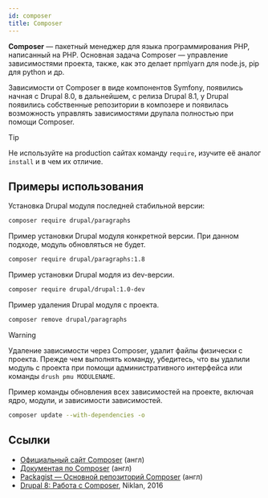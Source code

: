 ```yaml
---
id: composer
title: Composer
---
```


**Composer** — пакетный менеджер для языка программирования PHP, написанный на PHP. Основная задача Composer — управление зависимостями проекта, также, как это делает npm\yarn для node.js, pip для python и др.

Зависимости от Composer в виде компонентов Symfony, появились начная с Drupal 8.0, в дальнейшем, с релиза Drupal 8.1, у Drupal появились собственные репозитории в композере и появилась возможность управлять зависимостями друпала полностью при помощи Composer.

> [!TIP]
> Не используйте на production сайтах команду `require`, изучите её аналог `install` и в чем их отличие.

## Примеры использования

Установка Drupal модуля последней стабильной версии:

```bash
composer require drupal/paragraphs
```

Пример установки Drupal модуля конкретной версии. При данном подходе, модуль обновляться не будет.

```bash
composer require drupal/paragraphs:1.8
```

Пример установки Drupal модля из dev-версии.

```bash
composer require drupal/drupal:1.0-dev
```

Пример удаления Drupal модуля с проекта.

```bash
composer remove drupal/paragraphs
```

> [!WARNING]
> Удаление зависимости через Composer, удалит файлы физически с проекта. Прежде чем выполнять команду, убедитесь, что вы удалили модуль с проекта при помощи административного интерфейса или команды `drush pmu MODULENAME`.

Пример команды обновления всех зависимостей на проекте, включая ядро, модули, и зависимости зависимостей.

```bash
composer update --with-dependencies -o
```

## Ссылки

- [Официальный сайт Composer](https://getcomposer.org/) (англ)
- [Документая по Composer](https://getcomposer.org/doc/) (англ)
- [Packagist — Основной репозиторий Composer](https://packagist.org/) (англ)
- [Drupal 8: Работа с Composer](https://niklan.net/blog/130), Niklan, 2016
